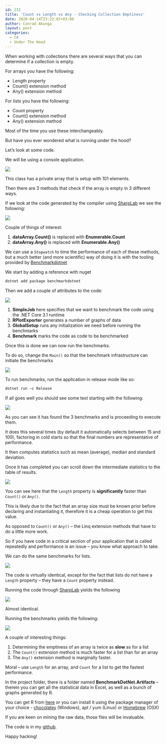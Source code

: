 ```yaml
---
id: 231
title: 'Count vs Length vs Any - Checking Collection Emptiness'
date: 2020-04-14T23:22:07+03:00
author: Conrad Akunga
layout: post
categories:
  - C#
  - Under The Hood
---
```

When working with collections there are several ways that you can determine if a collection is empty.

For arrays you have the following:
  * Length property
  * Count() extension method
  * Any() extension method

For lists you have the following:
  * Count property
  * Count() extension method
  * Any() extension method

Most of the time you use these interchangeably.

But have you ever wondered what is running under the hood?

Let’s look at some code.

We will be using a console application.

![](../images/2020/04/CheckLengths-1.png)

This class has a private array that is setup with 101 elements.

Then there are 3 methods that check if the array is empty in 3 different ways.

If we look at the code generated by the compiler using [SharpLab](https://sharplab.io/) we see the following:

![](../images/2020/04/CheckLengths-2.png)

Couple of things of interest:
  1. **dataArray.Count()** is replaced with **Enumerable.Count**
  2. **dataArray.Any()** is replaced with **Enumerable.Any()**

We can use a `Stopwatch` to time the performance of each of these methods, but a much better (and more scientific) way of doing it is with the tooling provided by [Benchmarkdotnet](https://benchmarkdotnet.org/)

We start by adding a reference with nuget

```powershell
dotnet add package benchmarkdotnet
```

Then we add a couple of attributes to the code:

![](../images/2020/04/CheckLengths-3.png)

  1. **SimpleJob** here specifies that we want to benchmark the code using the .NET Core 3.1 runtime
  2. **RPlotExporter** generates a number of graphs of data
  3. **GlobalSetup** runs any initialization we need before running the benchmarks
  4. **Benchmark** marks the code as code to be benchmarked

Once this is done we can now run the benchmarks.

To do so, change the `Main()` so that the benchmark infrastructure can initiate the benchmarks

![](../images/2020/04/CheckLengths-4.png)

To run benchmarks, run the application in release mode like so:

```powershell
dotnet run –c Release
```

If all goes well you should see some text starting with the following:

![](../images/2020/04/CheckLengths-5.png)

As you can see it has found the 3 benchmarks and is proceeding to execute them.

It does this several times (by default it automatically selects between 15 and 100), factoring in cold starts so that the final numbers are representative of performance.

It then computes statistics such as mean (average), median and standard deviation.

Once it has completed you can scroll down the intermediate statistics to the table of results.

![](../images/2020/04/CheckLengths-6.png)

You can see here that the `Length` property is **significantly** faster than `Count()` or `Any()`.

This is likely due to the fact that an array size must be known prior before declaring and instantiating it, therefore it is a cheap operation to get this value.

As opposed to `Count()` or `Any()` – the Linq extension methods that have to do a little more work.

So if you have code in a critical section of your application that is called repeatedly and performance is an issue – you know what approach to take.

We can do the same benchmarks for lists.

![](../images/2020/04/CheckLengths-7.png)

The code is virtually identical, except for the fact that lists do not have a `Length` property – they have a `Count` property instead.

Running the code through [SharpLab](https://sharplab.io/) yields the following

![](../images/2020/04/CheckLengths-8.png)

Almost identical.

Running the benchmarks yields the following:

![](../images/2020/04/CheckLengths-9.png)

A couple of interesting things:

  1. Determining the emptiness of an array is twice as **slow** as for a list
  2. The `Count()` extension method is much faster for a list than for an array
  3. The `Any()` extension method is marginally faster.

Moral – use `Length` for an array, and `Count` for a list to get the fastest performance.

In the project folder, there is a folder named **BenchmarkDotNet.Artifacts** – therein you can get all the statistical data in Excel, as well as a bunch of graphs generated by R.

You can get R from [here](https://www.r-project.org/) or you can install it using the package manager of your choice - [chocolatey](https://chocolatey.org/) (Windows), apt / yum (Linux) or [Homebrew](https://brew.sh/) (OSX)

If you are keen on mining the raw data, those files will be invaluable.

The code is in my [github](https://github.com/conradakunga/BlogCode/tree/master/2020-04-14%20-%20Collection%20Empty%20Checks).

Happy hacking!